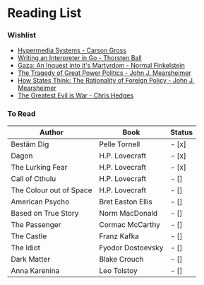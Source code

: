 # Reading List

### Wishlist

- [Hypermedia Systems - Carson Gross](https://www.amazon.com/dp/B0C9S88QV6/ref=sr_1_1)
- [Writing an Interpreter in Go - Thorsten Ball](https://www.amazon.com/Writing-Interpreter-Go-Thorsten-Ball/dp/3982016118/ref=sr_1_1)
- [Gaza: An Inquest into it's Martyrdom - Normal Finkelstein](https://www.amazon.com/Gaza-Finkelstein/dp/0520318331/ref=sr_1_1)
- [The Tragedy of Great Power Politics - John J. Mearsheimer](https://www.amazon.com/Tragedy-Great-Power-Politics-Updated/dp/0393349276/ref=sr_1_2)
- [How States Think: The Rationality of Foreign Policy - John J. Mearsheimer](https://www.amazon.com/Tragedy-Great-Power-Politics-Updated/dp/0393349276/ref=sr_1_2)
- [The Greatest Evil is War - Chris Hedges](https://www.amazon.com/Greatest-Evil-War-Chris-Hedges/dp/1644212935/ref=sr_1_3)

### To Read

| Author                  | Book              | Status |
| ----------------------- | ----------------- | ------ |
| Bestäm Dig              | Pelle Tornell     | - [x]  |
| Dagon                   | H.P. Lovecraft    | - [x]  |
| The Lurking Fear        | H.P. Lovecraft    | - [x]  |
| Call of Cthulu          | H.P. Lovecraft    | - []   |
| The Colour out of Space | H.P. Lovecraft    | - []   |
| American Psycho         | Bret Easton Ellis | - []   |
| Based on True Story     | Norm MacDonald    | - []   |
| The Passenger           | Cormac McCarthy   | - []   |
| The Castle              | Franz Kafka       | - []   |
| The Idiot               | Fyodor Dostoevsky | - []   |
| Dark Matter             | Blake Crouch      | - []   |
| Anna Karenina           | Leo Tolstoy       | - []   |
